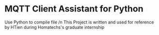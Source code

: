 # MQTT Client Assistant for Python
Use Python to compile file
/n
This Project is written and used for reference by HTien during Homatechs's graduate internship 
